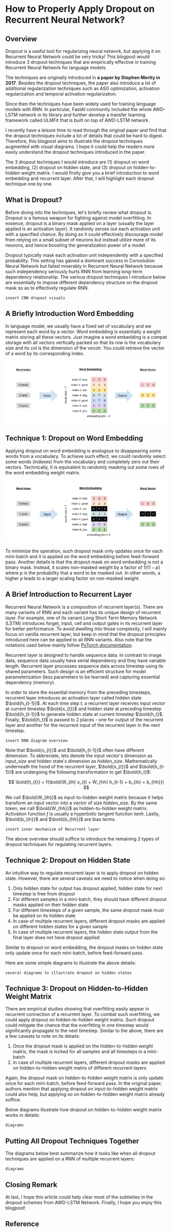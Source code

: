 # How to Properly Apply Dropout on Recurrent Neural Network?

## Overview
Dropout is a useful tool for regularizing neural network, but applying it on Recurrent Neural Network could be very tricky! This blogpost would introduce 3 dropout techniques that are empirically effective in training Recurrent Neural Network for language models. 

The techniques are originally introduced in **a paper by Stephen Merity in 2017**. Besides the dropout techniques, the paper also introduce a lot of additional regularization techniques such as ASG optimization, activation regularization and temporal activation regularization. 

Since then the techniques have been widely used for training language models with RNN. In particular, FastAI community included the whole AWD-LSTM network in its library and further develop a transfer learning framework called ULMFit that is built on top of AWD-LSTM network.

I recently have a leisure time to read through the original paper and find that the dropout techniques include a lot of details that could be hard to digest. Therefore, this blogpost aims to illustrate the dropout techniques augmented with visual diagrams. I hope it could help the readers more easily understand the dropout techniques introduced in the paper.

The 3 dropout techniques I would introduce are (1) dropout on word embedding, (2) dropout on hidden state, and (3) dropout on hidden-to-hidden weight matrix. I would firstly give you a brief introduction to word embedding and recurrent layer. After that, I will highlight each dropout technique one by one. 

## What is Dropout?
Before diving into the techniques, let's briefly review what dropout is. Dropout is a famous weapon for fighting against model overfitting. In essence, dropout is a binary mask applied on a layer (usually the layer applied is an activation layer). It randomly zeroes out each activation unit with a specified chance. By doing so it could effectively discourage model from relying on a small subset of neurons but instead utilize more of its neurons, and hence boosting the generalization power of a model. 

Dropout typically mask each activation unit independently with a specified probability. This setting has gained a dominant success in Convolution Neural Network but failed miserably in Recurrent Neural Network because such independency seriously hurts RNN from learning long-term dependency relationship. The various dropout techniques I introduce below are essentially to impose different dependency structure on the dropout mask so as to effectively regulate RNN.

```
insert CNN dropout visuals
```

## A Briefly Introduction Word Embedding
In language model, we usually have a fixed set of vocabulary and we represent each word by a vector. Word embedding is essentially a weight matrix storing all these vectors. Just imagine a word embedding is a compat storage with all vectors vertically packed so that its row is the vocabulary size and its col is the dimension of the vecotr. You could retrieve the vector of a word by its corresponding index. 

![intro to word embedding](/images/2020-08-03-AWS_LSTM/B2_Z13_intro_embedding.png)

## Technique 1: Dropout on Word Embedding
Applying dropout on word embedding is anologous to disappearing some words from a vocabulary. To achieve such effect, we could randomly select some words (indexes) from the vocabulary and completely zero out their vectors. Technically, it is equivalent to randomly masking out some rows of the word embedding weight matrix. 

![dropout on word embedding](/images/2020-08-03-AWS_LSTM/B2_Z13_dropout_embedding.png)

To minimize the operation, such dropout mask only updates once for each mini-batch and it is applied on the word embedding before feed-forward pass. Another details is that the dropout mask on word embedding is not a binary mask. Instead, it scales non-masked weight by a factor of $1/(1-p)$ where $p$ is the probability that a word to be masked out. In other words, a higher $p$ leads to a larger scaling factor on non-masked weight.

## A Brief Introduction to Recurrent Layer
Recurrent Neural Network is a composition of recurrent layer(s). There are many variants of RNN and each variant has its unique design of recurrent layer. For example, one of its variant Long Short Term Memory Network (LSTM) introduces forget, input, cell and output gates in its recurrent layer for better performance. To avoid dwelling into those complexity, I will mainly focus on vanilla recurrent layer, but keep in mind that the dropout principles introduced here can be applied to all RNN variants. Also note that the notations used below mainly follow [PyTorch documentation](https://pytorch.org/docs/stable/generated/torch.nn.RNN.html).

Recurrent layer is designed to handle sequence data. In contrast to image data, sequence data usually have serial dependency and they have variable length. Recurrent layer processes sequence data across timestep using its shared parameters. Such design is an efficient structure for model parameterization (less parameters to be learned) and capturing essential dependency (memory).

In order to store the essential memory from the preceding timesteps, recurrent layer introduces an activation layer called hidden state $\bold{h_{t-1}}$. At each time step $t$, a recurrent layer receives input vector at current timestep $\bold{x_{t}}$ and hidden state at preceding timestep $\bold{h_{t-1}}$ to generate hidden state at current timestep $\bold{h_t}$. Finally, $\bold{h_t}$ is passed to 2 places - one for output of the recurrent layer and another for the recurrent input of the recurrent layer in the next timestep.

```
insert RNN diagram overview
```

Note that $\bold{x_{t}}$ and $\bold{h_{t-1}}$ often have different dimension. To abbreviate, lets denote the input vector's dimension as _input_size_ and hidden state's dimension as _hidden_size_. Mathematically underneath the hood of the recurrent layer, $\bold{x_{t}}$ and $\bold{h_{t-1}}$ are undergoing the following transformation to get $\bold{h_t}$:

$$
\bold{h_{t}} = f(\bold{W_{ih} x_{t} + W_{hh} h_{t-1} + b_{ih} + b_{hh}})
$$

We call $\bold{W_{ih}}$ as input-to-hidden weight matrix because it helps transform an input vector into a vector of size _hidden_size_. By the same token, we call $\bold{W_{hh}}$ as hidden-to-hidden weight matrix. Activation function $f$ is usually a hyperbolic tangent function $tanh$. Lastly, $\bold{b_{ih}}$ and $\bold{b_{hh}}$ are bias terms.

```
insert inner mechanism of Recurrent layer
```

The above overview should suffice to introduce the remaining 2 types of dropout techniques for regulating recurrent layers. 

## Technique 2: Dropout on Hidden State
An intuitive way to regulate recurrent layer is to apply dropout on hidden state. However, there are several caveats we need to notice when doing so:  
1. Only hidden state for output has dropout applied, hidden state for next timestep is free from dropout
2. For different samples in a mini-batch, they should have different dropout masks applied on their hidden state
3. For different timesteps of a given sample, the same dropout mask must be applied on its hidden state
4. In case of multiple recurrent layers, different dropout masks are applied on different hidden states for a given sample
5. In case of multiple recurrent layers, the hidden state output from the final layer does not have dropout applied

Similar to dropout on word embedding, the dropout masks on hidden state only update once for each mini-batch, before feed-forward pass.

Here are some simple diagrams to illustrate the above details:
```
several diagrams to illustrate dropout on hidden states
```

## Technique 3: Dropout on Hidden-to-Hidden Weight Matrix
There are empirical studies showing that overfitting easily appear in recurrent connection of a recurrent layer. To combat such overfitting, we could apply dropout on hidden-to-hidden weight matrix. Such dropout could mitigate the chance that the overfitting in one timestep would significantly propagate to the next timestep. Similar to the above, there are a few caveats to note on its details:
1. Once the dropout mask is applied on the hidden-to-hidden weight matrix, the mask is locked for all samples and all timesteps in a mini-batch
2. In case of multiple recurrent layers, different dropout masks are applied on hidden-to-hidden weight matrix of different recurrent layers

Again, the dropout mask on hidden-to-hidden weight matrix is only update once for each mini-batch, before feed-forward pass. In the original paper, authors mention that applying dropout on input-to-hidden weight matrix could also help, but applying so on hidden-to-hidden weight matrix already suffice.

Below diagrams illustrate how dropout on hidden-to-hidden weight matrix works in details:

```
diagrams
```

## Putting All Dropout Techniques Together
The diagrams below best summarize how it looks like when all dropout techniques are applied on a RNN of multiple recurrent layers:

```
diagrams
```

## Closing Remark
At last, I hope this article could help clear most of the subtleties in the dropout schemes from AWD-LSTM Network. Finally, I hope you enjoy this blogpost!

## Reference